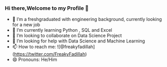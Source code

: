 ### Hi there,Welcome to my Profile 👋

- 🔭 I’m a freshgraduated with engineering background, currently looking for a new job 
- 🌱 I’m currently learning Python , SQL and Excel
- 👯 I’m looking to collaborate on Data Science Project
- 🤔 I’m looking for help with Data Science and Machine Learning
- 📫 How to reach me: ![@freakyfadillah] (https://twitter.com/FreakyFadillah)
- 😄 Pronouns: He/Him
